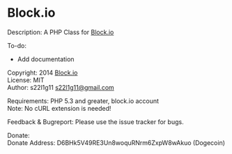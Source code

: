 Block.io
=======

Description: A PHP Class for <a href="https://block.io">Block.io</a><br />

To-do:
<ul>
<li>Add documentation</li>
</ul>

Copyright: 2014 <a href="https://block.io">Block.io</a><br />
License: MIT<br />
Author: s22l1g11 <a href="mailto:s22l1g11@gmail.com">s22l1g11@gmail.com</a><br />


Requirements: PHP 5.3 and greater, block.io account<br />
Note: No cURL extension is needed!<br />

Feedback & Bugreport: Please use the issue tracker for bugs.<br />


Donate:<br />
Donate Address: D6BHk5V49RE3Un8woquRNrm6ZxpW8wAkuo (Dogecoin)<br />

